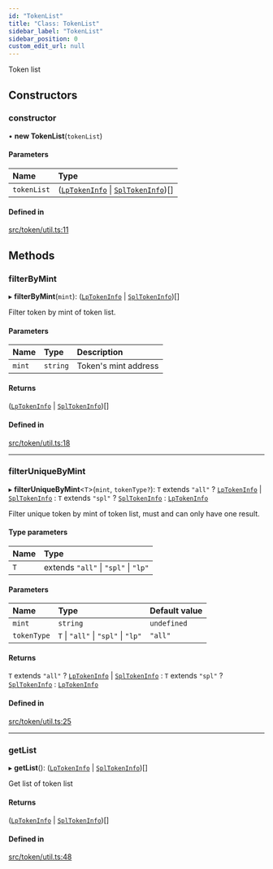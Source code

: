 ```yaml
---
id: "TokenList"
title: "Class: TokenList"
sidebar_label: "TokenList"
sidebar_position: 0
custom_edit_url: null
---
```


Token list

## Constructors

### constructor

• **new TokenList**(`tokenList`)

#### Parameters

| Name | Type |
| :------ | :------ |
| `tokenList` | ([`LpTokenInfo`](../interfaces/LpTokenInfo.md) \| [`SplTokenInfo`](../interfaces/SplTokenInfo.md))[] |

#### Defined in

[src/token/util.ts:11](https://github.com/alpha-defi/raydium-sdk/blob/108ded9/src/token/util.ts#L11)

## Methods

### filterByMint

▸ **filterByMint**(`mint`): ([`LpTokenInfo`](../interfaces/LpTokenInfo.md) \| [`SplTokenInfo`](../interfaces/SplTokenInfo.md))[]

Filter token by mint of token list.

#### Parameters

| Name | Type | Description |
| :------ | :------ | :------ |
| `mint` | `string` | Token's mint address |

#### Returns

([`LpTokenInfo`](../interfaces/LpTokenInfo.md) \| [`SplTokenInfo`](../interfaces/SplTokenInfo.md))[]

#### Defined in

[src/token/util.ts:18](https://github.com/alpha-defi/raydium-sdk/blob/108ded9/src/token/util.ts#L18)

___

### filterUniqueByMint

▸ **filterUniqueByMint**<`T`\>(`mint`, `tokenType?`): `T` extends ``"all"`` ? [`LpTokenInfo`](../interfaces/LpTokenInfo.md) \| [`SplTokenInfo`](../interfaces/SplTokenInfo.md) : `T` extends ``"spl"`` ? [`SplTokenInfo`](../interfaces/SplTokenInfo.md) : [`LpTokenInfo`](../interfaces/LpTokenInfo.md)

Filter unique token by mint of token list, must and can only have one result.

#### Type parameters

| Name | Type |
| :------ | :------ |
| `T` | extends ``"all"`` \| ``"spl"`` \| ``"lp"`` |

#### Parameters

| Name | Type | Default value |
| :------ | :------ | :------ |
| `mint` | `string` | `undefined` |
| `tokenType` | `T` \| ``"all"`` \| ``"spl"`` \| ``"lp"`` | `"all"` |

#### Returns

`T` extends ``"all"`` ? [`LpTokenInfo`](../interfaces/LpTokenInfo.md) \| [`SplTokenInfo`](../interfaces/SplTokenInfo.md) : `T` extends ``"spl"`` ? [`SplTokenInfo`](../interfaces/SplTokenInfo.md) : [`LpTokenInfo`](../interfaces/LpTokenInfo.md)

#### Defined in

[src/token/util.ts:25](https://github.com/alpha-defi/raydium-sdk/blob/108ded9/src/token/util.ts#L25)

___

### getList

▸ **getList**(): ([`LpTokenInfo`](../interfaces/LpTokenInfo.md) \| [`SplTokenInfo`](../interfaces/SplTokenInfo.md))[]

Get list of token list

#### Returns

([`LpTokenInfo`](../interfaces/LpTokenInfo.md) \| [`SplTokenInfo`](../interfaces/SplTokenInfo.md))[]

#### Defined in

[src/token/util.ts:48](https://github.com/alpha-defi/raydium-sdk/blob/108ded9/src/token/util.ts#L48)
